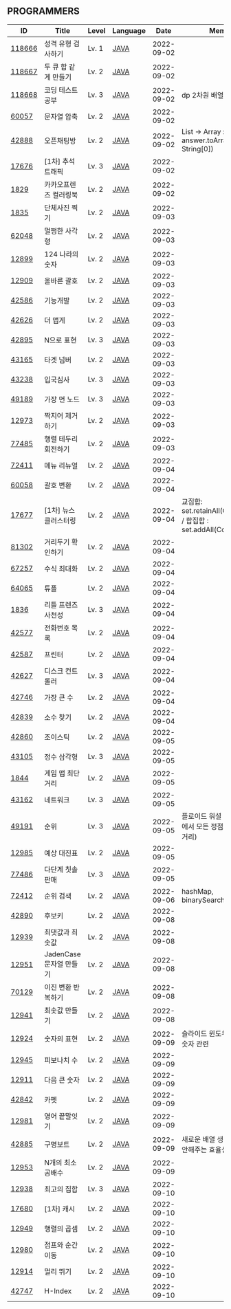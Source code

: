 <body>
 <div id="programmers">
  <h2>PROGRAMMERS</h2>
  <table>
   <thead>
    <tr>
     <th>ID</th>
     <th>Title</th>
     <th>Level</th>
     <th>Language</th>
     <th>Date</th>
     <th>Memo</th>
    </tr>
   </thead>
   <tbody>
    <tr>
     <td id="id"><a href="https://school.programmers.co.kr/learn/courses/30/lessons/118666">118666</a></td>
     <td id="title">성격 유형 검사하기</td>
     <td id="level">Lv. 1</td>
     <td id="lang"><a href="src/main/java/problem/programmers/P_118666.java">JAVA</a></td>
     <td id="date" value="2022-09-02T09:34:45.707408">2022-09-02</td>
     <td id="memo"></td>
    </tr>
    <tr>
     <td id="id"><a href="https://school.programmers.co.kr/learn/courses/30/lessons/118667">118667</a></td>
     <td id="title">두 큐 합 같게 만들기</td>
     <td id="level">Lv. 2</td>
     <td id="lang"><a href="src/main/java/problem/programmers/P_118667.java">JAVA</a></td>
     <td id="date" value="2022-09-02T10:29:30.104947">2022-09-02</td>
     <td id="memo"></td>
    </tr>
    <tr>
     <td id="id"><a href="https://school.programmers.co.kr/learn/courses/30/lessons/118668">118668</a></td>
     <td id="title">코딩 테스트 공부</td>
     <td id="level">Lv. 3</td>
     <td id="lang"><a href="src/main/java/problem/programmers/P_118668.java">JAVA</a></td>
     <td id="date" value="2022-09-02T11:21:55.279793">2022-09-02</td>
     <td id="memo">dp 2차원 배열</td>
    </tr>
    <tr>
     <td id="id"><a href="https://school.programmers.co.kr/learn/courses/30/lessons/60057">60057</a></td>
     <td id="title">문자열 압축</td>
     <td id="level">Lv. 2</td>
     <td id="lang"><a href="src/main/java/problem/programmers/P_60057.java">JAVA</a></td>
     <td id="date" value="2022-09-02T15:32:59.235161">2022-09-02</td>
     <td id="memo"></td>
    </tr>
    <tr>
     <td id="id"><a href="https://school.programmers.co.kr/learn/courses/30/lessons/42888">42888</a></td>
     <td id="title">오픈채팅방</td>
     <td id="level">Lv. 2</td>
     <td id="lang"><a href="src/main/java/problem/programmers/P_42888.java">JAVA</a></td>
     <td id="date" value="2022-09-02T15:50:08.237117">2022-09-02</td>
     <td id="memo">List -&gt; Array : answer.toArray(new String[0])</td>
    </tr>
    <tr>
     <td id="id"><a href="https://school.programmers.co.kr/learn/courses/30/lessons/17676">17676</a></td>
     <td id="title">[1차] 추석 트래픽</td>
     <td id="level">Lv. 3</td>
     <td id="lang"><a href="src/main/java/problem/programmers/P_17676.java">JAVA</a></td>
     <td id="date" value="2022-09-02T16:33:13.931085">2022-09-02</td>
     <td id="memo"></td>
    </tr>
    <tr>
     <td id="id"><a href="https://school.programmers.co.kr/learn/courses/30/lessons/1829">1829</a></td>
     <td id="title">카카오프렌즈 컬러링북</td>
     <td id="level">Lv. 2</td>
     <td id="lang"><a href="src/main/java/problem/programmers/P_1829.java">JAVA</a></td>
     <td id="date" value="2022-09-02T17:20:39.824584">2022-09-02</td>
     <td id="memo"></td>
    </tr>
    <tr>
     <td id="id"><a href="https://school.programmers.co.kr/learn/courses/30/lessons/1835">1835</a></td>
     <td id="title">단체사진 찍기</td>
     <td id="level">Lv. 2</td>
     <td id="lang"><a href="src/main/java/problem/programmers/P_1835.java">JAVA</a></td>
     <td id="date" value="2022-09-03T15:28:05.826357">2022-09-03</td>
     <td id="memo"></td>
    </tr>
    <tr>
     <td id="id"><a href="https://school.programmers.co.kr/learn/courses/30/lessons/62048">62048</a></td>
     <td id="title">멀쩡한 사각형</td>
     <td id="level">Lv. 2</td>
     <td id="lang"><a href="src/main/java/problem/programmers/P_62048.java">JAVA</a></td>
     <td id="date" value="2022-09-03T15:47:52.736047">2022-09-03</td>
     <td id="memo"></td>
    </tr>
    <tr>
     <td id="id"><a href="https://school.programmers.co.kr/learn/courses/30/lessons/12899">12899</a></td>
     <td id="title">124 나라의 숫자</td>
     <td id="level">Lv. 2</td>
     <td id="lang"><a href="src/main/java/problem/programmers/P_12899.java">JAVA</a></td>
     <td id="date" value="2022-09-03T16:48:28.816587">2022-09-03</td>
     <td id="memo"></td>
    </tr>
    <tr>
     <td id="id"><a href="https://school.programmers.co.kr/learn/courses/30/lessons/12909">12909</a></td>
     <td id="title">올바른 괄호</td>
     <td id="level">Lv. 2</td>
     <td id="lang"><a href="src/main/java/problem/programmers/P_12909.java">JAVA</a></td>
     <td id="date" value="2022-09-03T16:56:44.983560">2022-09-03</td>
     <td id="memo"></td>
    </tr>
    <tr>
     <td id="id"><a href="https://school.programmers.co.kr/learn/courses/30/lessons/42586">42586</a></td>
     <td id="title">기능개발</td>
     <td id="level">Lv. 2</td>
     <td id="lang"><a href="src/main/java/problem/programmers/P_42586.java">JAVA</a></td>
     <td id="date" value="2022-09-03T17:12:13.598269">2022-09-03</td>
     <td id="memo"></td>
    </tr>
    <tr>
     <td id="id"><a href="https://school.programmers.co.kr/learn/courses/30/lessons/42626">42626</a></td>
     <td id="title">더 맵게</td>
     <td id="level">Lv. 2</td>
     <td id="lang"><a href="src/main/java/problem/programmers/P_42626.java">JAVA</a></td>
     <td id="date" value="2022-09-03T17:22:39.918538">2022-09-03</td>
     <td id="memo"></td>
    </tr>
    <tr>
     <td id="id"><a href="https://school.programmers.co.kr/learn/courses/30/lessons/42895">42895</a></td>
     <td id="title">N으로 표현</td>
     <td id="level">Lv. 3</td>
     <td id="lang"><a href="src/main/java/problem/programmers/P_42895.java">JAVA</a></td>
     <td id="date" value="2022-09-03T17:54:30.471600">2022-09-03</td>
     <td id="memo"></td>
    </tr>
    <tr>
     <td id="id"><a href="https://school.programmers.co.kr/learn/courses/30/lessons/43165">43165</a></td>
     <td id="title">타겟 넘버</td>
     <td id="level">Lv. 2</td>
     <td id="lang"><a href="src/main/java/problem/programmers/P_43165.java">JAVA</a></td>
     <td id="date" value="2022-09-03T18:03:52.294629">2022-09-03</td>
     <td id="memo"></td>
    </tr>
    <tr>
     <td id="id"><a href="https://school.programmers.co.kr/learn/courses/30/lessons/43238">43238</a></td>
     <td id="title">입국심사</td>
     <td id="level">Lv. 3</td>
     <td id="lang"><a href="src/main/java/problem/programmers/P_43238.java">JAVA</a></td>
     <td id="date" value="2022-09-03T19:10:41.177398">2022-09-03</td>
     <td id="memo"></td>
    </tr>
    <tr>
     <td id="id"><a href="https://school.programmers.co.kr/learn/courses/30/lessons/49189">49189</a></td>
     <td id="title">가장 먼 노드</td>
     <td id="level">Lv. 3</td>
     <td id="lang"><a href="src/main/java/problem/programmers/P_49189.java">JAVA</a></td>
     <td id="date" value="2022-09-03T19:30:00.485384">2022-09-03</td>
     <td id="memo"></td>
    </tr>
    <tr>
     <td id="id"><a href="https://school.programmers.co.kr/learn/courses/30/lessons/12973">12973</a></td>
     <td id="title">짝지어 제거하기</td>
     <td id="level">Lv. 2</td>
     <td id="lang"><a href="src/main/java/problem/programmers/P_12973.java">JAVA</a></td>
     <td id="date" value="2022-09-03T20:07:23.398286">2022-09-03</td>
     <td id="memo"></td>
    </tr>
    <tr>
     <td id="id"><a href="https://school.programmers.co.kr/learn/courses/30/lessons/77485">77485</a></td>
     <td id="title">행렬 테두리 회전하기</td>
     <td id="level">Lv. 2</td>
     <td id="lang"><a href="src/main/java/problem/programmers/P_77485.java">JAVA</a></td>
     <td id="date" value="2022-09-03T20:46:46.132367">2022-09-03</td>
     <td id="memo"></td>
    </tr>
    <tr>
     <td id="id"><a href="https://school.programmers.co.kr/learn/courses/30/lessons/72411">72411</a></td>
     <td id="title">메뉴 리뉴얼</td>
     <td id="level">Lv. 2</td>
     <td id="lang"><a href="src/main/java/problem/programmers/P_72411.java">JAVA</a></td>
     <td id="date" value="2022-09-04T00:32:54.698069">2022-09-04</td>
     <td id="memo"></td>
    </tr>
    <tr>
     <td id="id"><a href="https://school.programmers.co.kr/learn/courses/30/lessons/60058">60058</a></td>
     <td id="title">괄호 변환</td>
     <td id="level">Lv. 2</td>
     <td id="lang"><a href="src/main/java/problem/programmers/P_60058.java">JAVA</a></td>
     <td id="date" value="2022-09-04T01:26:49.586633">2022-09-04</td>
     <td id="memo"></td>
    </tr>
    <tr>
     <td id="id"><a href="https://school.programmers.co.kr/learn/courses/30/lessons/17677">17677</a></td>
     <td id="title">[1차] 뉴스 클러스터링</td>
     <td id="level">Lv. 2</td>
     <td id="lang"><a href="src/main/java/problem/programmers/P_17677.java">JAVA</a></td>
     <td id="date" value="2022-09-04T14:00:31.666603">2022-09-04</td>
     <td id="memo">교집합: set.retainAll(Collection) / 합집합 : set.addAll(Collection)</td>
    </tr>
    <tr>
     <td id="id"><a href="https://school.programmers.co.kr/learn/courses/30/lessons/81302">81302</a></td>
     <td id="title">거리두기 확인하기</td>
     <td id="level">Lv. 2</td>
     <td id="lang"><a href="src/main/java/problem/programmers/P_81302.java">JAVA</a></td>
     <td id="date" value="2022-09-04T14:35:10.578994">2022-09-04</td>
     <td id="memo"></td>
    </tr>
    <tr>
     <td id="id"><a href="https://school.programmers.co.kr/learn/courses/30/lessons/67257">67257</a></td>
     <td id="title">수식 최대화</td>
     <td id="level">Lv. 2</td>
     <td id="lang"><a href="src/main/java/problem/programmers/P_67257.java">JAVA</a></td>
     <td id="date" value="2022-09-04T15:06:14.007010">2022-09-04</td>
     <td id="memo"></td>
    </tr>
    <tr>
     <td id="id"><a href="https://school.programmers.co.kr/learn/courses/30/lessons/64065">64065</a></td>
     <td id="title">튜플</td>
     <td id="level">Lv. 2</td>
     <td id="lang"><a href="src/main/java/problem/programmers/P_64065.java">JAVA</a></td>
     <td id="date" value="2022-09-04T15:35:38.636747">2022-09-04</td>
     <td id="memo"></td>
    </tr>
    <tr>
     <td id="id"><a href="https://school.programmers.co.kr/learn/courses/30/lessons/1836">1836</a></td>
     <td id="title">리틀 프렌즈 사천성</td>
     <td id="level">Lv. 3</td>
     <td id="lang"><a href="src/main/java/problem/programmers/P_1836.java">JAVA</a></td>
     <td id="date" value="2022-09-04T17:58:00.005236">2022-09-04</td>
     <td id="memo"></td>
    </tr>
    <tr>
     <td id="id"><a href="https://school.programmers.co.kr/learn/courses/30/lessons/42577">42577</a></td>
     <td id="title">전화번호 목록</td>
     <td id="level">Lv. 2</td>
     <td id="lang"><a href="src/main/java/problem/programmers/P_42577.java">JAVA</a></td>
     <td id="date" value="2022-09-04T18:58:18.596752">2022-09-04</td>
     <td id="memo"></td>
    </tr>
    <tr>
     <td id="id"><a href="https://school.programmers.co.kr/learn/courses/30/lessons/42587">42587</a></td>
     <td id="title">프린터</td>
     <td id="level">Lv. 2</td>
     <td id="lang"><a href="src/main/java/problem/programmers/P_42587.java">JAVA</a></td>
     <td id="date" value="2022-09-04T19:27:20.750477">2022-09-04</td>
     <td id="memo"></td>
    </tr>
    <tr>
     <td id="id"><a href="https://school.programmers.co.kr/learn/courses/30/lessons/42627">42627</a></td>
     <td id="title">디스크 컨트롤러</td>
     <td id="level">Lv. 3</td>
     <td id="lang"><a href="src/main/java/problem/programmers/P_42627.java">JAVA</a></td>
     <td id="date" value="2022-09-04T20:38:35.161802">2022-09-04</td>
     <td id="memo"></td>
    </tr>
    <tr>
     <td id="id"><a href="https://school.programmers.co.kr/learn/courses/30/lessons/42746">42746</a></td>
     <td id="title">가장 큰 수</td>
     <td id="level">Lv. 2</td>
     <td id="lang"><a href="src/main/java/problem/programmers/P_42746.java">JAVA</a></td>
     <td id="date" value="2022-09-04T20:49:26.366789">2022-09-04</td>
     <td id="memo"></td>
    </tr>
    <tr>
     <td id="id"><a href="https://school.programmers.co.kr/learn/courses/30/lessons/42839">42839</a></td>
     <td id="title">소수 찾기</td>
     <td id="level">Lv. 2</td>
     <td id="lang"><a href="src/main/java/problem/programmers/P_42839.java">JAVA</a></td>
     <td id="date" value="2022-09-04T23:53:17.196340">2022-09-04</td>
     <td id="memo"></td>
    </tr>
    <tr>
     <td id="id"><a href="https://school.programmers.co.kr/learn/courses/30/lessons/42860">42860</a></td>
     <td id="title">조이스틱</td>
     <td id="level">Lv. 2</td>
     <td id="lang"><a href="src/main/java/problem/programmers/P_42860.java">JAVA</a></td>
     <td id="date" value="2022-09-05T00:26:13.629730">2022-09-05</td>
     <td id="memo"></td>
    </tr>
    <tr>
     <td id="id"><a href="https://school.programmers.co.kr/learn/courses/30/lessons/43105">43105</a></td>
     <td id="title">정수 삼각형</td>
     <td id="level">Lv. 3</td>
     <td id="lang"><a href="src/main/java/problem/programmers/P_43105.java">JAVA</a></td>
     <td id="date" value="2022-09-05T00:50:46.152917">2022-09-05</td>
     <td id="memo"></td>
    </tr>
    <tr>
     <td id="id"><a href="https://school.programmers.co.kr/learn/courses/30/lessons/1844">1844</a></td>
     <td id="title">게임 맵 최단거리</td>
     <td id="level">Lv. 2</td>
     <td id="lang"><a href="src/main/java/problem/programmers/P_1844.java">JAVA</a></td>
     <td id="date" value="2022-09-05T01:00:25.771194">2022-09-05</td>
     <td id="memo"></td>
    </tr>
    <tr>
     <td id="id"><a href="https://school.programmers.co.kr/learn/courses/30/lessons/43162">43162</a></td>
     <td id="title">네트워크</td>
     <td id="level">Lv. 3</td>
     <td id="lang"><a href="src/main/java/problem/programmers/P_43162.java">JAVA</a></td>
     <td id="date" value="2022-09-05T01:11:22.182006">2022-09-05</td>
     <td id="memo"></td>
    </tr>
    <tr>
     <td id="id"><a href="https://school.programmers.co.kr/learn/courses/30/lessons/49191">49191</a></td>
     <td id="title">순위</td>
     <td id="level">Lv. 3</td>
     <td id="lang"><a href="src/main/java/problem/programmers/P_49191.java">JAVA</a></td>
     <td id="date" value="2022-09-05T02:15:13.300372">2022-09-05</td>
     <td id="memo">플로이드 워셜 (모든 정점에서 모든 정점으로의 최단거리)</td>
    </tr>
    <tr>
     <td id="id"><a href="https://school.programmers.co.kr/learn/courses/30/lessons/12985">12985</a></td>
     <td id="title">예상 대진표</td>
     <td id="level">Lv. 2</td>
     <td id="lang"><a href="src/main/java/problem/programmers/P_12985.java">JAVA</a></td>
     <td id="date" value="2022-09-05T02:35:32.120642">2022-09-05</td>
     <td id="memo"></td>
    </tr>
    <tr>
     <td id="id"><a href="https://school.programmers.co.kr/learn/courses/30/lessons/77486">77486</a></td>
     <td id="title">다단계 칫솔 판매</td>
     <td id="level">Lv. 3</td>
     <td id="lang"><a href="src/main/java/problem/programmers/P_77486.java">JAVA</a></td>
     <td id="date" value="2022-09-05T02:57:23.651676">2022-09-05</td>
     <td id="memo"></td>
    </tr>
    <tr>
     <td id="id"><a href="https://school.programmers.co.kr/learn/courses/30/lessons/72412">72412</a></td>
     <td id="title">순위 검색</td>
     <td id="level">Lv. 2</td>
     <td id="lang"><a href="src/main/java/problem/programmers/P_72412.java">JAVA</a></td>
     <td id="date" value="2022-09-06T03:11:55.922199">2022-09-06</td>
     <td id="memo">hashMap, binarySearch</td>
    </tr>
    <tr>
     <td id="id"><a href="https://school.programmers.co.kr/learn/courses/30/lessons/42890">42890</a></td>
     <td id="title">후보키</td>
     <td id="level">Lv. 2</td>
     <td id="lang"><a href="src/main/java/problem/programmers/P_42890.java">JAVA</a></td>
     <td id="date" value="2022-09-08T03:58:10.480240">2022-09-08</td>
     <td id="memo"></td>
    </tr>
    <tr>
     <td id="id"><a href="https://school.programmers.co.kr/learn/courses/30/lessons/12939">12939</a></td>
     <td id="title">최댓값과 최솟값</td>
     <td id="level">Lv. 2</td>
     <td id="lang"><a href="src/main/java/problem/programmers/P_12939.java">JAVA</a></td>
     <td id="date" value="2022-09-08T03:58:10.480268">2022-09-08</td>
     <td id="memo"></td>
    </tr>
    <tr>
     <td id="id"><a href="https://school.programmers.co.kr/learn/courses/30/lessons/12951">12951</a></td>
     <td id="title">JadenCase 문자열 만들기</td>
     <td id="level">Lv. 2</td>
     <td id="lang"><a href="src/main/java/problem/programmers/P_12951.java">JAVA</a></td>
     <td id="date" value="2022-09-08T04:19:28.005975">2022-09-08</td>
     <td id="memo"></td>
    </tr>
    <tr>
     <td id="id"><a href="https://school.programmers.co.kr/learn/courses/30/lessons/70129">70129</a></td>
     <td id="title">이진 변환 반복하기</td>
     <td id="level">Lv. 2</td>
     <td id="lang"><a href="src/main/java/problem/programmers/P_70129.java">JAVA</a></td>
     <td id="date" value="2022-09-08T04:30:01.381447">2022-09-08</td>
     <td id="memo"></td>
    </tr>
    <tr>
     <td id="id"><a href="https://school.programmers.co.kr/learn/courses/30/lessons/12941">12941</a></td>
     <td id="title">최솟값 만들기</td>
     <td id="level">Lv. 2</td>
     <td id="lang"><a href="src/main/java/problem/programmers/P_12941.java">JAVA</a></td>
     <td id="date" value="2022-09-08T04:33:53.010562">2022-09-08</td>
     <td id="memo"></td>
    </tr>
    <tr>
     <td id="id"><a href="https://school.programmers.co.kr/learn/courses/30/lessons/12924">12924</a></td>
     <td id="title">숫자의 표현</td>
     <td id="level">Lv. 2</td>
     <td id="lang"><a href="src/main/java/problem/programmers/P_12924.java">JAVA</a></td>
     <td id="date" value="2022-09-09T00:51:39.002079">2022-09-09</td>
     <td id="memo">슬라이드 윈도우 : 연속된 숫자 관련</td>
    </tr>
    <tr>
     <td id="id"><a href="https://school.programmers.co.kr/learn/courses/30/lessons/12945">12945</a></td>
     <td id="title">피보나치 수</td>
     <td id="level">Lv. 2</td>
     <td id="lang"><a href="src/main/java/problem/programmers/P_12945.java">JAVA</a></td>
     <td id="date" value="2022-09-09T00:56:52.150331">2022-09-09</td>
     <td id="memo"></td>
    </tr>
    <tr>
     <td id="id"><a href="https://school.programmers.co.kr/learn/courses/30/lessons/12911">12911</a></td>
     <td id="title">다음 큰 숫자</td>
     <td id="level">Lv. 2</td>
     <td id="lang"><a href="src/main/java/problem/programmers/P_12911.java">JAVA</a></td>
     <td id="date" value="2022-09-09T01:35:34.005990">2022-09-09</td>
     <td id="memo"></td>
    </tr>
    <tr>
     <td id="id"><a href="https://school.programmers.co.kr/learn/courses/30/lessons/42842">42842</a></td>
     <td id="title">카펫</td>
     <td id="level">Lv. 2</td>
     <td id="lang"><a href="src/main/java/problem/programmers/P_42842.java">JAVA</a></td>
     <td id="date" value="2022-09-09T01:50:16.482478">2022-09-09</td>
     <td id="memo"></td>
    </tr>
    <tr>
     <td id="id"><a href="https://school.programmers.co.kr/learn/courses/30/lessons/12981">12981</a></td>
     <td id="title">영어 끝말잇기</td>
     <td id="level">Lv. 2</td>
     <td id="lang"><a href="src/main/java/problem/programmers/P_12981.java">JAVA</a></td>
     <td id="date" value="2022-09-09T02:06:12.427828">2022-09-09</td>
     <td id="memo"></td>
    </tr>
    <tr>
     <td id="id"><a href="https://school.programmers.co.kr/learn/courses/30/lessons/42885">42885</a></td>
     <td id="title">구명보트</td>
     <td id="level">Lv. 2</td>
     <td id="lang"><a href="src/main/java/problem/programmers/P_42885.java">JAVA</a></td>
     <td id="date" value="2022-09-09T02:54:35.763213">2022-09-09</td>
     <td id="memo">새로운 배열 생성조차 허락 안해주는 효율성 문제</td>
    </tr>
    <tr>
     <td id="id"><a href="https://school.programmers.co.kr/learn/courses/30/lessons/12953">12953</a></td>
     <td id="title">N개의 최소공배수</td>
     <td id="level">Lv. 2</td>
     <td id="lang"><a href="src/main/java/problem/programmers/P_12953.java">JAVA</a></td>
     <td id="date" value="2022-09-09T22:55:31.015270">2022-09-09</td>
     <td id="memo"></td>
    </tr>
    <tr>
     <td id="id"><a href="https://school.programmers.co.kr/learn/courses/30/lessons/12938">12938</a></td>
     <td id="title">최고의 집합</td>
     <td id="level">Lv. 3</td>
     <td id="lang"><a href="src/main/java/problem/programmers/P_12938.java">JAVA</a></td>
     <td id="date" value="2022-09-10T01:02:55.215422">2022-09-10</td>
     <td id="memo"></td>
    </tr>
    <tr>
     <td id="id"><a href="https://school.programmers.co.kr/learn/courses/30/lessons/17680">17680</a></td>
     <td id="title">[1차] 캐시</td>
     <td id="level">Lv. 2</td>
     <td id="lang"><a href="src/main/java/problem/programmers/P_17680.java">JAVA</a></td>
     <td id="date" value="2022-09-10T01:02:55.215454">2022-09-10</td>
     <td id="memo"></td>
    </tr>
    <tr>
     <td id="id"><a href="https://school.programmers.co.kr/learn/courses/30/lessons/12949">12949</a></td>
     <td id="title">행렬의 곱셈</td>
     <td id="level">Lv. 2</td>
     <td id="lang"><a href="src/main/java/problem/programmers/P_12949.java">JAVA</a></td>
     <td id="date" value="2022-09-10T01:02:55.215459">2022-09-10</td>
     <td id="memo"></td>
    </tr>
    <tr>
     <td id="id"><a href="https://school.programmers.co.kr/learn/courses/30/lessons/12980">12980</a></td>
     <td id="title">점프와 순간 이동</td>
     <td id="level">Lv. 2</td>
     <td id="lang"><a href="src/main/java/problem/programmers/P_12980.java">JAVA</a></td>
     <td id="date" value="2022-09-10T01:02:55.215468">2022-09-10</td>
     <td id="memo"></td>
    </tr>
    <tr>
     <td id="id"><a href="https://school.programmers.co.kr/learn/courses/30/lessons/12914">12914</a></td>
     <td id="title">멀리 뛰기</td>
     <td id="level">Lv. 2</td>
     <td id="lang"><a href="src/main/java/problem/programmers/P_12914.java">JAVA</a></td>
     <td id="date" value="2022-09-10T01:02:55.215478">2022-09-10</td>
     <td id="memo"></td>
    </tr>
    <tr>
     <td id="id"><a href="https://school.programmers.co.kr/learn/courses/30/lessons/42747">42747</a></td>
     <td id="title">H-Index</td>
     <td id="level">Lv. 2</td>
     <td id="lang"><a href="src/main/java/problem/programmers/P_42747.java">JAVA</a></td>
     <td id="date" value="2022-09-10T01:02:55.215481">2022-09-10</td>
     <td id="memo"></td>
    </tr>
   </tbody>
  </table>
 </div>
</body>